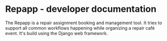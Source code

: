 # Repapp - developer documentation

The Repapp is a repair assignment booking and management tool. 
It tries to support all common workflows happening while organizing a repair café event.
It's build using the Django web framework.


